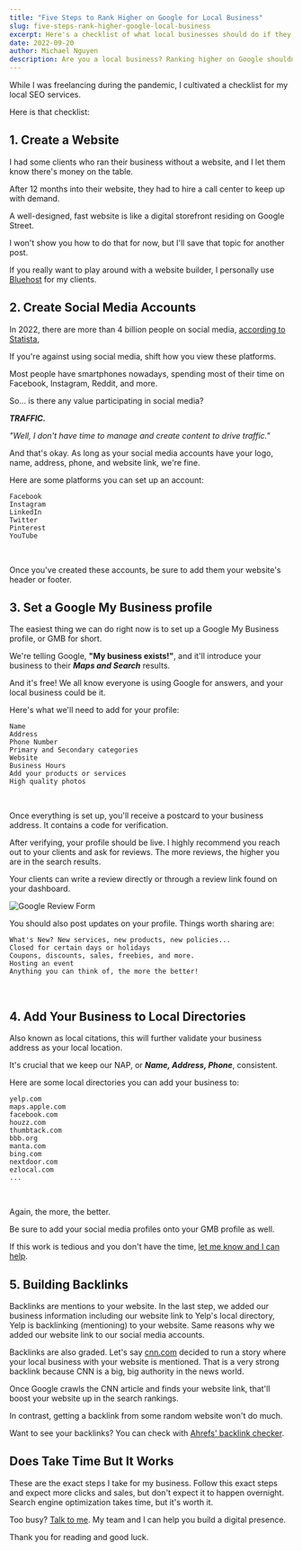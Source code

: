 ```yaml
---
title: "Five Steps to Rank Higher on Google for Local Business"
slug: five-steps-rank-higher-google-local-business
excerpt: Here's a checklist of what local businesses should do if they want to rank on Google.
date: 2022-09-20
author: Michael Nguyen
description: Are you a local business? Ranking higher on Google shouldn't be hard. Follow this guide and increase your leads and sales. 
---
```


While I was freelancing during the pandemic, I cultivated a checklist for my local SEO services.

Here is that checklist:

## 1. Create a Website

I had some clients who ran their business without a website, and I let them know there's money on the table.

After 12 months into their website, they had to hire a call center to keep up with demand.

A well-designed, fast website is like a digital storefront residing on Google Street.

I won't show you how to do that for now, but I'll save that topic for another post.

If you really want to play around with a website builder, I personally use [Bluehost](https://bluehost.com/) for my clients.

## 2. Create Social Media Accounts

In 2022, there are more than 4 billion people on social media, [according to Statista](https://www.statista.com/statistics/278414/number-of-worldwide-social-network-users/), 

If you're against using social media, shift how you view these platforms.

Most people have smartphones nowadays, spending most of their time on Facebook, Instagram, Reddit, and more.

So... is there any value participating in social media? 

__*TRAFFIC.*__

*"Well, I don't have time to manage and create content to drive traffic."*

And that's okay. As long as your social media accounts have your logo, name, address, phone, and website link, we're fine.

Here are some platforms you can set up an account:
```
Facebook
Instagram
LinkedIn
Twitter
Pinterest
YouTube
```
<br>  

Once you've created these accounts, be sure to add them your website's header or footer.

## 3. Set a Google My Business profile

The easiest thing we can do right now is to set up a Google My Business profile, or GMB for short. 

We're telling Google, **"My business exists!"**, and it'll introduce your business to their ***Maps and Search*** results.

And it's free! We all know everyone is using Google for answers, and your local business could be it.

Here's what we'll need to add for your profile:

```
Name
Address
Phone Number
Primary and Secondary categories
Website
Business Hours
Add your products or services
High quality photos
```
<br>  

Once everything is set up, you'll receive a postcard to your business address. It contains a code for verification.

After verifying, your profile should be live. I highly recommend you reach out to your clients and ask for reviews. The more reviews, the higher you are in the search results.

Your clients can write a review directly or through a review link found on your dashboard.

![Google Review Form](/assets/images/create-server-button/google-review-form.png "Google Review Form")

You should also post updates on your profile. Things worth sharing are:

```
What's New? New services, new products, new policies...
Closed for certain days or holidays
Coupons, discounts, sales, freebies, and more.
Hosting an event
Anything you can think of, the more the better!
```
<br>  

## 4. Add Your Business to Local Directories

Also known as local citations, this will further validate your business address as your local location.

It's crucial that we keep our NAP, or **_Name, Address, Phone_**, consistent.

Here are some local directories you can add your business to:

```
yelp.com
maps.apple.com
facebook.com
houzz.com
thumbtack.com
bbb.org
manta.com
bing.com
nextdoor.com
ezlocal.com
...
```
<br>  

Again, the more, the better.

Be sure to add your social media profiles onto your GMB profile as well.

If this work is tedious and you don't have the time, [let me know and I can help](/contact).

## 5. Building Backlinks

Backlinks are mentions to your website. In the last step, we added our business information including our website link to Yelp's local directory, Yelp is backlinking (mentioning) to your website. Same reasons why we added our website link to our social media accounts.

Backlinks are also graded. Let's say [cnn.com](https://cnn.com) decided to run a story where your local business with your website is mentioned. That is a very strong backlink because CNN is a big, big authority in the news world.

Once Google crawls the CNN article and finds your website link, that'll boost your website up in the search rankings.

In contrast, getting a backlink from some random website won't do much.

Want to see your backlinks? You can check with [Ahrefs' backlink checker](https://ahrefs.com/backlink-checker).

## Does Take Time But It Works

These are the exact steps I take for my business. Follow this exact steps and expect more clicks and sales, but don't expect it to happen overnight. Search engine optimization takes time, but it's worth it.

Too busy? [Talk to me](/contact). My team and I can help you build a digital presence. 

Thank you for reading and good luck.




